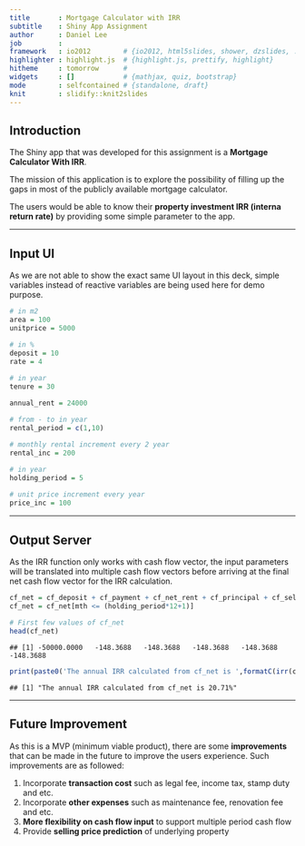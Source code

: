 ```yaml
---
title       : Mortgage Calculator with IRR 
subtitle    : Shiny App Assignment 
author      : Daniel Lee 
job         :  
framework   : io2012        # {io2012, html5slides, shower, dzslides, ...}  
highlighter : highlight.js  # {highlight.js, prettify, highlight}  
hitheme     : tomorrow      #   
widgets     : []            # {mathjax, quiz, bootstrap}  
mode        : selfcontained # {standalone, draft}  
knit        : slidify::knit2slides
---
```


## Introduction

<style>
em {
    font-style: italic
}
strong {
    font-weight: bold;
}
</style>

The Shiny app that was developed for this assignment is a **Mortgage Calculator With IRR**.

The mission of this application is to explore the possibility of filling up the gaps in most of the publicly available mortgage calculator. 

The users would be able to know their **property investment IRR (interna return rate)** by providing some simple parameter to the app.

---

## Input UI

As we are not able to show the exact same UI layout in this deck, simple variables instead of reactive variables are being used here for demo purpose.


```r
# in m2
area = 100
unitprice = 5000

# in %
deposit = 10
rate = 4

# in year
tenure = 30

annual_rent = 24000

# from - to in year
rental_period = c(1,10)

# monthly rental increment every 2 year
rental_inc = 200

# in year
holding_period = 5

# unit price increment every year
price_inc = 100
```

---

## Output Server

<style>
.r, .preprocessor {
  font-size: 12px;
}
</style>

As the IRR function only works with cash flow vector, the input parameters will be translated into multiple cash flow vectors before arriving at the final net cash flow vector for the IRR calculation.




```r
cf_net = cf_deposit + cf_payment + cf_net_rent + cf_principal + cf_selling_price
cf_net = cf_net[mth <= (holding_period*12+1)]

# First few values of cf_net
head(cf_net)
```

```
## [1] -50000.0000   -148.3688   -148.3688   -148.3688   -148.3688   -148.3688
```

```r
print(paste0('The annual IRR calculated from cf_net is ',formatC(irr(cf_net)*12*100,digits = 2,format = 'f'),'%'))
```

```
## [1] "The annual IRR calculated from cf_net is 20.71%"
```

---

## Future Improvement

As this is a MVP (minimum viable product), there are some **improvements** that can be made in the future to improve the users experience. Such improvements are as followed:

1. Incorporate **transaction cost** such as legal fee, income tax, stamp duty and etc.
2. Incorporate **other expenses** such as maintenance fee, renovation fee and etc.
3. **More flexibility on cash flow input** to support multiple period cash flow
4. Provide **selling price prediction** of underlying property

